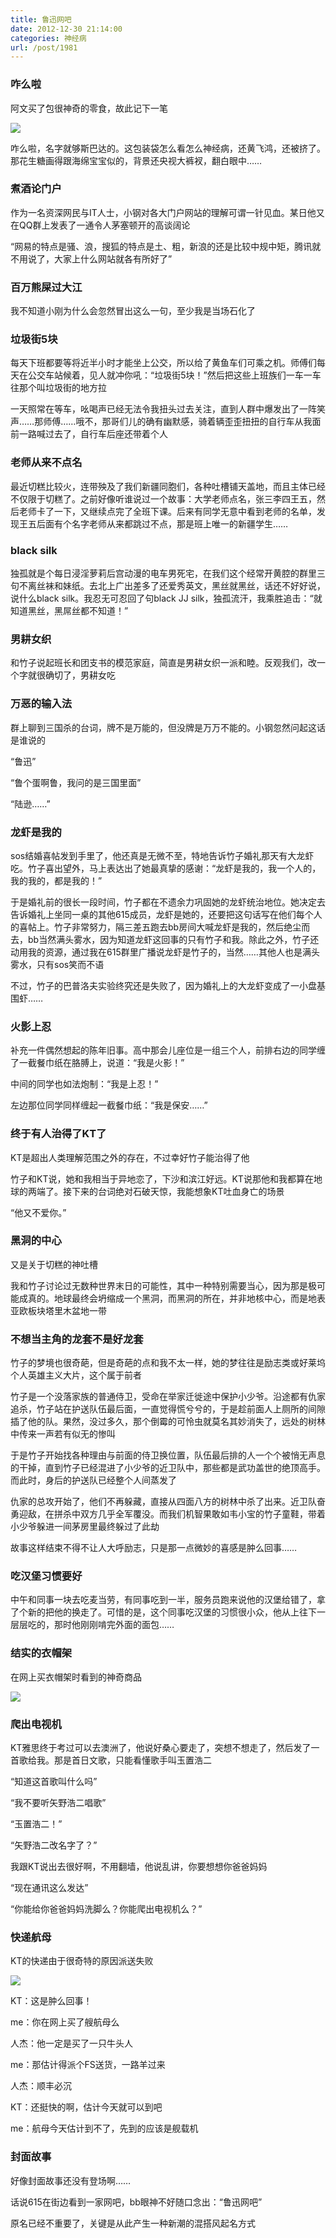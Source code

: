 ```yaml
---
title: 鲁迅网吧
date: 2012-12-30 21:14:00
categories: 神经病
url: /post/1981
---
```


### 咋么啦

阿文买了包很神奇的零食，故此记下一笔

![](http://qiniu.colacdn.com/img/posts/2012-12/12-30/1.jpg)

咋么啦，名字就够斯巴达的。这包装袋怎么看怎么神经病，还黄飞鸿，还被挤了。那花生糖画得跟海绵宝宝似的，背景还央视大裤衩，翻白眼中……

### 煮酒论门户

作为一名资深网民与IT人士，小钢对各大门户网站的理解可谓一针见血。某日他又在QQ群上发表了一通令人茅塞顿开的高谈阔论

“网易的特点是骚、浪，搜狐的特点是土、粗，新浪的还是比较中规中矩，腾讯就不用说了，大家上什么网站就各有所好了”

### 百万熊屎过大江

我不知道小刚为什么会忽然冒出这么一句，至少我是当场石化了

### 垃圾街5块

每天下班都要等将近半小时才能坐上公交，所以给了黄鱼车们可乘之机。师傅们每天在公交车站候着，见人就冲你吼：“垃圾街5块！”然后把这些上班族们一车一车往那个叫垃圾街的地方拉

一天照常在等车，吆喝声已经无法令我扭头过去关注，直到人群中爆发出了一阵笑声……那师傅……哦不，那哥们儿的确有幽默感，骑着辆歪歪扭扭的自行车从我面前一路喊过去了，自行车后座还带着个人

### 老师从来不点名

最近切糕比较火，连带殃及了我们新疆同胞们，各种吐槽铺天盖地，而且主体已经不仅限于切糕了。之前好像听谁说过一个故事：大学老师点名，张三李四王五，然后老师卡了一下，又继续点完了全班下课。后来有同学无意中看到老师的名单，发现王五后面有个名字老师从来都跳过不点，那是班上唯一的新疆学生……

### black silk

独孤就是个每日浸淫萝莉后宫动漫的电车男死宅，在我们这个经常开黄腔的群里三句不离丝袜和妹纸。去北上广出差多了还爱秀英文，黑丝就黑丝，话还不好好说，说什么black silk。我忍无可忍回了句black JJ silk，独孤流汗，我乘胜追击：“就知道黑丝，黑屌丝都不知道！”

### 男耕女织

和竹子说起班长和团支书的模范家庭，简直是男耕女织一派和睦。反观我们，改一个字就很确切了，男耕女吃

### 万恶的输入法

群上聊到三国杀的台词，牌不是万能的，但没牌是万万不能的。小钢忽然问起这话是谁说的

“鲁迅”

“鲁个蛋啊鲁，我问的是三国里面”

“陆逊……”

### 龙虾是我的

sos结婚喜帖发到手里了，他还真是无微不至，特地告诉竹子婚礼那天有大龙虾吃。竹子喜出望外，马上表达出了她最真挚的感谢：“龙虾是我的，我一个人的，我的我的，都是我的！”

于是婚礼前的很长一段时间，竹子都在不遗余力巩固她的龙虾统治地位。她决定去告诉婚礼上坐同一桌的其他615成员，龙虾是她的，还要把这句话写在他们每个人的喜帖上。竹子非常努力，隔三差五跑去bb房间大喊龙虾是我的，然后绝尘而去，bb当然满头雾水，因为知道龙虾这回事的只有竹子和我。除此之外，竹子还动用我的资源，通过我在615群里广播说龙虾是竹子的，当然……其他人也是满头雾水，只有sos笑而不语

不过，竹子的巴普洛夫实验终究还是失败了，因为婚礼上的大龙虾变成了一小盘基围虾……

### 火影上忍

补充一件偶然想起的陈年旧事。高中那会儿座位是一组三个人，前排右边的同学缠了一截餐巾纸在胳膊上，说道：“我是火影！”

中间的同学也如法炮制：“我是上忍！”

左边那位同学同样缠起一截餐巾纸：“我是保安……”

### 终于有人治得了KT了

KT是超出人类理解范围之外的存在，不过幸好竹子能治得了他

竹子和KT说，她和我相当于异地恋了，下沙和滨江好远。KT说那他和我都算在地球的两端了。接下来的台词绝对石破天惊，我能想象KT吐血身亡的场景

“他又不爱你。”

### 黑洞的中心

又是关于切糕的神吐槽

我和竹子讨论过无数种世界末日的可能性，其中一种特别需要当心，因为那是极可能成真的。地球最终会坍缩成一个黑洞，而黑洞的所在，并非地核中心，而是地表亚欧板块塔里木盆地一带

### 不想当主角的龙套不是好龙套

竹子的梦境也很奇葩，但是奇葩的点和我不太一样，她的梦往往是励志类或好莱坞个人英雄主义大片，这个属于前者

竹子是一个没落家族的普通侍卫，受命在举家迁徙途中保护小少爷。沿途都有仇家追杀，竹子站在护送队伍最后面，一直觉得慌兮兮的，于是趁前面人上厕所的间隙插了他的队。果然，没过多久，那个倒霉的可怜虫就莫名其妙消失了，远处的树林中传来一声若有似无的惨叫

于是竹子开始找各种理由与前面的侍卫换位置，队伍最后排的人一个个被悄无声息的干掉，直到竹子已经混进了小少爷的近卫队中，那些都是武功盖世的绝顶高手。而此时，身后的护送队已经整个人间蒸发了

仇家的总攻开始了，他们不再躲藏，直接从四面八方的树林中杀了出来。近卫队奋勇迎敌，在拼杀中双方几乎全军覆没。而我们机智果敢如韦小宝的竹子童鞋，带着小少爷躲进一间茅房里最终躲过了此劫

故事这样结束不得不让人大呼励志，只是那一点微妙的喜感是肿么回事……

### 吃汉堡习惯要好

中午和同事一块去吃麦当劳，有同事吃到一半，服务员跑来说他的汉堡给错了，拿了个新的把他的换走了。可惜的是，这个同事吃汉堡的习惯很小众，他从上往下一层层吃的，那时他刚刚啃完外面的面包……

### 结实的衣帽架

在网上买衣帽架时看到的神奇商品

![](http://qiniu.colacdn.com/img/posts/2012-12/12-30/2.jpg)

### 爬出电视机

KT雅思终于考过可以去澳洲了，他说好桑心要走了，突想不想走了，然后发了一首歌给我。那是首日文歌，只能看懂歌手叫玉置浩二

“知道这首歌叫什么吗”

“我不要听矢野浩二唱歌”

“玉置浩二！”

“矢野浩二改名字了？”

我跟KT说出去很好啊，不用翻墙，他说乱讲，你要想想你爸爸妈妈

“现在通讯这么发达”

“你能给你爸爸妈妈洗脚么？你能爬出电视机么？”

### 快递航母

KT的快递由于很奇特的原因派送失败

![](http://qiniu.colacdn.com/img/posts/2012-12/12-30/3.jpg)

KT：这是肿么回事！

me：你在网上买了艘航母么

人杰：他一定是买了一只牛头人

me：那估计得派个FS送货，一路羊过来

人杰：顺丰必沉

KT：还挺快的啊，估计今天就可以到吧

me：航母今天估计到不了，先到的应该是舰载机

### 封面故事

好像封面故事还没有登场啊……

话说615在街边看到一家网吧，bb眼神不好随口念出：“鲁迅网吧”

原名已经不重要了，关键是从此产生一种新潮的混搭风起名方式
